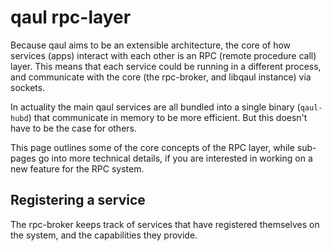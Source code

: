 # qaul rpc-layer


Because qaul aims to be an extensible architecture, the core of
how services (apps) interact with each other is an RPC (remote
procedure call) layer.  This means that each service could be running
in a different process, and communicate with the core (the rpc-broker,
and libqaul instance) via sockets.

In actuality the main qaul services are all bundled into a single
binary (`qaul-hubd`) that communicate in memory to be more efficient.
But this doesn't have to be the case for others.

This page outlines some of the core concepts of the RPC layer, while
sub-pages go into more technical details, if you are interested in
working on a new feature for the RPC system.


## Registering a service

The rpc-broker keeps track of services that have registered themselves
on the system, and the capabilities they provide.
